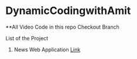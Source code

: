 # DynamicCodingwithAmit

**All Video Code in this repo Checkout Branch

List of the Project

1. News Web Application [Link](https://github.com/IsAmitprajapati/DynamicCodingwithAmit/tree/News-web-application)
